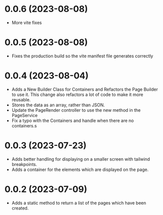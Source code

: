 # 0.0.6 (2023-08-08)

- More vite fixes

# 0.0.5 (2023-08-08)

- Fixes the production build so the vite manifest file generates correctly

# 0.0.4 (2023-08-04)

- Adds a New Builder Class for Containers and Refactors the Page Builder to use it. This change also refactors a lot of code to make it more reusable.
- Stores the data as an array, rather than JSON.
- Update the PageRender controller to use the new method in the PageService
- Fix a typo with the Containers and handle when there are no containers.s

# 0.0.3 (2023-07-23)

- Adds better handling for displaying on a smaller screen with tailwind breakpoints.
- Adds a container for the elements which are displayed on the page.

# 0.0.2 (2023-07-09)

- Adds a static method to return a list of the pages which have been created.

